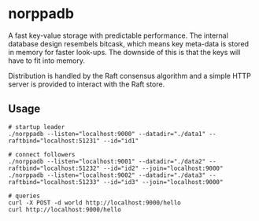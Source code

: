 # norppadb

A fast key-value storage with predictable performance. The internal database design resembels bitcask, which means key meta-data is stored in memory for faster look-ups. The downside of this is that the keys will have to fit into memory.

Distribution is handled by the Raft consensus algorithm and a simple HTTP server is provided to interact with the Raft store.

## Usage

```shell
# startup leader
./norppadb --listen="localhost:9000" --datadir="./data1" --raftbind="localhost:51231" --id="id1"

# connect followers
./norppadb --listen="localhost:9001" --datadir="./data2" --raftbind="localhost:51232" --id="id2" --join="localhost:9000"
./norppadb --listen="localhost:9002" --datadir="./data3" --raftbind="localhost:51233" --id="id3" --join="localhost:9000"

# queries
curl -X POST -d world http://localhost:9000/hello
curl http://localhost:9000/hello
```
